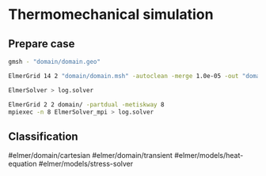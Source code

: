 # Thermomechanical simulation

## Prepare case

```bash
gmsh - "domain/domain.geo"
```

```bash
ElmerGrid 14 2 "domain/domain.msh" -autoclean -merge 1.0e-05 -out "domain"
```

```bash
ElmerSolver > log.solver
```

```bash
ElmerGrid 2 2 domain/ -partdual -metiskway 8
mpiexec -n 8 ElmerSolver_mpi > log.solver
```

## Classification

#elmer/domain/cartesian
#elmer/domain/transient 
#elmer/models/heat-equation 
#elmer/models/stress-solver
